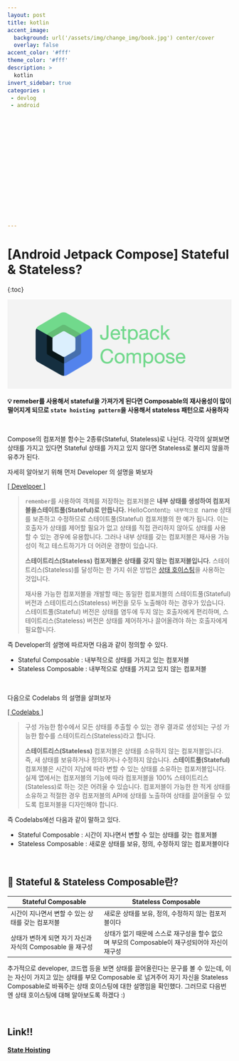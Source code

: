 ```yaml
---
layout: post
title: kotlin
accent_image: 
  background: url('/assets/img/change_img/book.jpg') center/cover
  overlay: false
accent_color: '#fff'
theme_color: '#fff'
description: >
  kotlin
invert_sidebar: true
categories :
 - devlog	
 - android















---
```


# [Android Jetpack Compose] Stateful & Stateless?

{:toc}

![jetpack_compose](../../../assets/img/blog/jetpack_compose.png)



**💡 remeber를 사용해서 stateful을 가져가게 된다면 Composable의 재사용성이 많이 떨어지게 되므로 `state hoisting pattern`을 사용해서 stateless 패턴으로 사용하자**



<br/>



Compose의 컴포저블 함수는 2종류(Stateful, Stateless)로 나뉜다. 각각의 살펴보면 상태를 가지고 있다면 Stateful 상태를 가지고 있지 않다면 Stateless로 불리지 않을까 유추가 된다.



자세히 알아보기 위해 먼저 Developer 의 설명을 봐보자 

[[ Develpoer ]](https://developer.android.com/jetpack/compose/state?hl=ko#stateful-vs-stateless)

> `remember`를 사용하여 객체를 저장하는 컴포저블은 **내부 상태를 생성하여 컴포저블을스테이트풀(Stateful)로 만듭니다.** HelloContent`는 내부적으로 `name 상태를 보존하고 수정하므로 스테이트풀(Stateful) 컴포저블의 한 예가 됩니다. 이는 호출자가 상태를 제어할 필요가 없고 상태를 직접 관리하지 않아도 상태를 사용할 수 있는 경우에 유용합니다. 그러나 내부 상태를 갖는 컴포저블은 재사용 가능성이 적고 테스트하기가 더 어려운 경향이 있습니다.
>
> **스테이트리스(Stateless) 컴포저블은 상태를 갖지 않는 컴포저블입니다.** 스테이트리스(Stateless)를 달성하는 한 가지 쉬운 방법은 [상태 호이스팅](https://developer.android.com/jetpack/compose/state?hl=ko#state-hoisting)을 사용하는 것입니다.
>
> 재사용 가능한 컴포저블을 개발할 때는 동일한 컴포저블의 스테이트풀(Stateful) 버전과 스테이트리스(Stateless) 버전을 모두 노출해야 하는 경우가 있습니다. 스테이트풀(Stateful) 버전은 상태를 염두에 두지 않는 호출자에게 편리하며, 스테이트리스(Stateless) 버전은 상태를 제어하거나 끌어올려야 하는 호출자에게 필요합니다.

즉 Developer의 설명에 따르자면 다음과 같이 정의할 수 있다.

- Stateful Composable : 내부적으로 상태를 가지고 있는 컴포저블
- Stateless Composable : 내부적으로 상태를 가지고 있지 않는 컴포저블



<br/>



다음으로 Codelabs 의 설명을 살펴보자

[[ Codelabs ]](https://developer.android.com/codelabs/jetpack-compose-state?hl=ko&continue=https%3A%2F%2Fdeveloper.android.com%2Fcourses%2Fpathways%2Fcompose%3Fhl%3Dko%23codelab-https%3A%2F%2Fdeveloper.android.com%2Fcodelabs%2Fjetpack-compose-state#8)



> 구성 가능한 함수에서 모든 상태를 추출할 수 있는 경우 결과로 생성되는 구성 가능한 함수를 스테이트리스(Stateless)라고 합니다.
>
> **스테이트리스(Stateless)** 컴포저블은 상태를 소유하지 않는 컴포저블입니다. 즉, 새 상태를 보유하거나 정의하거나 수정하지 않습니다. **스테이트풀(Stateful)** 컴포저블은 시간이 지남에 따라 변할 수 있는 상태를 소유하는 컴포저블입니다. 실제 앱에서는 컴포저블의 기능에 따라 컴포저블을 100% 스테이트리스(Stateless)로 하는 것은 어려울 수 있습니다. 컴포저블이 가능한 한 적게 상태를 소유하고 적절한 경우 컴포저블의 API에 상태를 노출하여 상태를 끌어올릴 수 있도록 컴포저블을 디자인해야 합니다.

즉 Codelabs에선 다음과 같이 말하고 있다.

- Stateful Composable : 시간이 지나면서 변할 수 있는 상태를 갖는 컴포저블
- Stateless Composable : 새로운 상태를 보유, 정의, 수정하지 않는 컴포저블이다



<br/>



## 📌 Stateful & Stateless Composable란?

| Stateful Composable                                        | Stateless Composable                                         |
| ---------------------------------------------------------- | ------------------------------------------------------------ |
| 시간이 지나면서 변할 수 있는 상태를 갖는 컴포저블          | 새로운 상태를 보유, 정의, 수정하지 않는 컴포저블이다         |
| 상태가 변하게 되면 자기 자신과 자식의 Composable 을 재구성 | 상태가 없기 때문에 스스로 재구성을 할수 없으며 부모의 Composable이 재구성되어야 자신이 재구성 |



추가적으로 developer, 코드랩 등을 보면 상태를 끌어올린다는 문구를 볼 수 있는데, 이는 자신이 가지고 있는 상태를 부모 Composable 로 넘겨주어 자기 자신을 Stateless Composable로 바꿔주는 상태 호이스팅에 대한 설명임을 확인했다. 
그러므로 다음번엔 상태 호이스팅에 대해 알아보도록 하겠다 :)



<br/>



## Link!!

#### [State Hoisting](https://softychoo.github.io/devlog/android/2024-01-10-State-Hoisting/)

